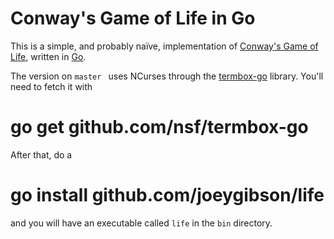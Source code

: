 Conway's Game of Life in Go
===========================

This is a simple, and probably naïve, implementation of [Conway's Game of Life](http://en.wikipedia.org/wiki/Conway%27s_game_of_life), written in [Go](http://golang.org/). 

The version on `master ` uses NCurses through the [termbox-go](https://github.com/nsf/termbox-go) library. You'll need to fetch it with

# go get github.com/nsf/termbox-go

After that, do a 

# go install github.com/joeygibson/life

and you will have an executable called `life` in the `bin` directory.

